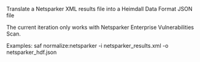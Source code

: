 Translate a Netsparker XML results file into a Heimdall Data Format JSON file

  The current iteration only works with Netsparker Enterprise Vulnerabilities Scan.

Examples:
  saf normalize:netsparker -i netsparker_results.xml -o netsparker_hdf.json
